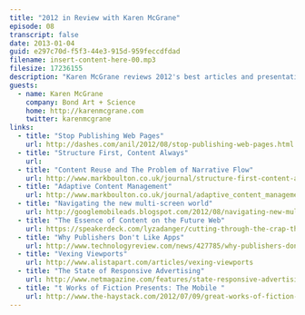 ```yaml
---
title: "2012 in Review with Karen McGrane"
episode: 08
transcript: false
date: 2013-01-04
guid: e297c70d-f5f3-44e3-915d-959feccdfdad
filename: insert-content-here-00.mp3
filesize: 17236155
description: "Karen McGrane reviews 2012's best articles and presentatinos about structured content and responsive design."
guests: 
  - name: Karen McGrane
    company: Bond Art + Science
    home: http://karenmcgrane.com
    twitter: karenmcgrane
links: 
  - title: "Stop Publishing Web Pages"
    url: http://dashes.com/anil/2012/08/stop-publishing-web-pages.html
  - title: "Structure First, Content Always"
    url: 
  - title: "Content Reuse and The Problem of Narrative Flow"
    url: http://www.markboulton.co.uk/journal/structure-first-content-always
  - title: "Adaptive Content Management"
    url: http://www.markboulton.co.uk/journal/adaptive_content_management
  - title: "Navigating the new multi-screen world"
    url: http://googlemobileads.blogspot.com/2012/08/navigating-new-multi-screen-world.html
  - title: "The Essence of Content on the Future Web"
    url: https://speakerdeck.com/lyzadanger/cutting-through-the-crap-the-essence-of-content-on-the-future-web
  - title: "Why Publishers Don't Like Apps"
    url: http://www.technologyreview.com/news/427785/why-publishers-dont-like-apps
  - title: "Vexing Viewports"
    url: http://www.alistapart.com/articles/vexing-viewports
  - title: "The State of Responsive Advertising"
    url: http://www.netmagazine.com/features/state-responsive-advertising-publishers-perspective
  - title: "t Works of Fiction Presents: The Mobile "
    url: http://www.the-haystack.com/2012/07/09/great-works-of-fiction-presents-the-mobile-context
---
```

